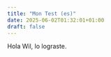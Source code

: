 ```yaml
---
title: "Mon Test (es)"
date: 2025-06-02T01:32:01+01:00
draft: false
---
```


Hola Wil, lo lograste.
